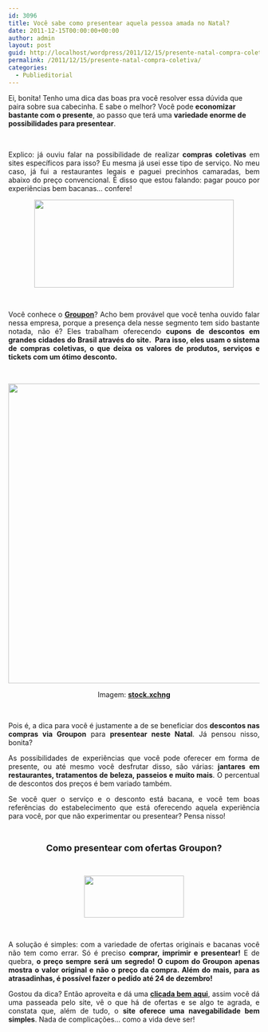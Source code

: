 ```yaml
---
id: 3096
title: Você sabe como presentear aquela pessoa amada no Natal?
date: 2011-12-15T00:00:00+00:00
author: admin
layout: post
guid: http://localhost/wordpress/2011/12/15/presente-natal-compra-coletiva/
permalink: /2011/12/15/presente-natal-compra-coletiva/
categories:
  - Publieditorial
---
```

Ei, bonita! Tenho uma dica das boas pra você resolver essa dúvida que paira sobre sua cabecinha. E sabe o melhor? Você pode **economizar bastante com o presente**, ao passo que terá uma **variedade enorme de possibilidades para presentear**.

&nbsp;

<p align="justify">
  Explico: já ouviu falar na possibilidade de realizar <strong>compras coletivas</strong> em sites específicos para isso? Eu mesma já usei esse tipo de serviço. No meu caso, já fui a restaurantes legais e paguei precinhos camaradas, bem abaixo do preço convencional. É disso que estou falando: pagar pouco por experiências bem bacanas… confere!
</p>

<!--more-->

<p align="center">
  <a href="http://www.trololodemulher.com.br/blog/wp-content/uploads/2011/12/Groupon.jpg"><img class="alignnone size-full wp-image-8332" title="Groupon" src="http://www.trololodemulher.com.br/blog/wp-content/uploads/2011/12/Groupon.jpg" alt="" width="400" height="176" /></a>
</p>

&nbsp;

<p align="justify">
  Você conhece o <strong><a href="http://www.groupon.com.br/" target="_blank">Groupon</a></strong>? Acho bem provável que você tenha ouvido falar nessa empresa, porque a presença dela nesse segmento tem sido bastante notada, não é? Eles trabalham oferecendo <strong>cupons de descontos em grandes cidades do Brasil através do site.  Para isso, eles usam o sistema de compras coletivas, o que deixa os valores de produtos, serviços e tickets com um ótimo desconto.</strong>
</p>

&nbsp;

<p align="center">
  <a href="http://www.trololodemulher.com.br/blog/wp-content/uploads/2011/12/PRESENTE-DE-NATAL.jpg"><img class="alignnone size-full wp-image-8334" title="PRESENTE DE NATAL" src="http://www.trololodemulher.com.br/blog/wp-content/uploads/2011/12/PRESENTE-DE-NATAL.jpg" alt="" width="600" height="600" /></a>
</p>

<p align="center">
  Imagem: <strong><a href="http://www.sxc.hu/" target="_blank">stock.xchng</a></strong>
</p>

&nbsp;

<p align="justify">
  Pois é, a dica para você é justamente a de se beneficiar dos <strong>descontos nas compras via Groupon</strong> para <strong>presentear neste Natal</strong>. Já pensou nisso, bonita?
</p>

<p align="justify">
  As possibilidades de experiências que você pode oferecer em forma de presente, ou até mesmo você desfrutar disso, são várias: <strong>jantares em restaurantes, tratamentos de beleza, passeios e muito mais</strong>. O percentual de descontos dos preços é bem variado também.
</p>

<p align="justify">
  Se você quer o serviço e o desconto está bacana, e você tem boas referências do estabelecimento que está oferecendo aquela experiência para você, por que não experimentar ou presentear? Pensa nisso!
</p>

&nbsp;

<p align="center">
  <strong><span style="font-size: large;">Como presentear com ofertas Groupon?</span></strong>
</p>

&nbsp;

<p align="center">
  <a href="http://www.trololodemulher.com.br/blog/wp-content/uploads/2011/12/Natal-Groupon.png"><img class="alignnone size-full wp-image-8333" title="Natal Groupon" src="http://www.trololodemulher.com.br/blog/wp-content/uploads/2011/12/Natal-Groupon.png" alt="" width="200" height="84" /></a>
</p>

&nbsp;

<p align="justify">
  A solução é simples: com a variedade de ofertas originais e bacanas você não tem como errar. Só é preciso <strong>comprar, imprimir e presentear!</strong> E de quebra, <strong>o preço sempre será um segredo! O cupom do Groupon apenas mostra o valor original e não o preço da compra. Além do mais, para as atrasadinhas, é possível fazer o pedido até 24 de dezembro!</strong>
</p>

<p align="justify">
  Gostou da dica? Então aproveita e dá uma <strong><a href="http://www.groupon.com.br/" target="_blank">clicada bem aqui</a></strong>, assim você dá uma passeada pelo site, vê o que há de ofertas e se algo te agrada, e constata que, além de tudo, o <strong>site oferece uma navegabilidade bem simples</strong>. Nada de complicações… como a vida deve ser!
</p>